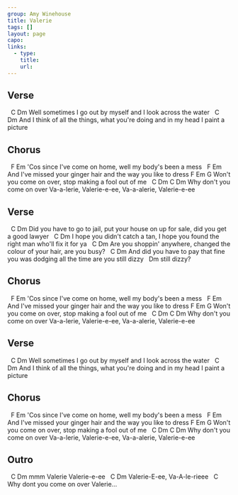```yaml
---
group: Amy Winehouse
title: Valerie
tags: []
layout: page
capo: 
links: 
  - type: 
    title: 
    url: 
---
```


## Verse

&nbsp;   C                                                  Dm
Well sometimes I go out by myself and I look across the water
&nbsp;   C                                                                     Dm
And I think of all the things, what you're doing and in my head I paint a picture

## Chorus

&nbsp;     F                                Em
'Cos since I've come on home, well my body's been a mess
&nbsp;        F                                   Em
And I've missed your ginger hair and the way you like to dress
F                            Em                   G
Won't you come on over, stop making a fool out of me
&nbsp;                                  C             Dm           C             Dm
Why don't you come on over Va-a-lerie, Valerie-e-ee, Va-a-alerie, Valerie-e-ee

## Verse

&nbsp;       C                                                                     Dm
Did you have to go to jail, put your house on up for sale, did you get a good lawyer
&nbsp;          C                                                                Dm
I hope you didn't catch a tan, I hope you found the right man who'll fix it for ya
&nbsp;       C                                                           Dm
Are you shoppin' anywhere, changed the colour of your hair, are you busy?
&nbsp;           C                                                                Dm
And did you have to pay that fine you was dodging all the time are you still dizzy
&nbsp;     Dm
still dizzy?

## Chorus

&nbsp;     F                                Em
'Cos since I've come on home, well my body's been a mess
&nbsp;        F                                   Em
And I've missed your ginger hair and the way you like to dress
F                            Em                   G
Won't you come on over, stop making a fool out of me
&nbsp;                                  C             Dm           C             Dm
Why don't you come on over Va-a-lerie, Valerie-e-ee, Va-a-alerie, Valerie-e-ee

## Verse

&nbsp;   C                                                  Dm
Well sometimes I go out by myself and I look across the water
&nbsp;   C                                                                     Dm
And I think of all the things, what you're doing and in my head I paint a picture

## Chorus

&nbsp;     F                                Em
'Cos since I've come on home, well my body's been a mess
&nbsp;        F                                   Em
And I've missed your ginger hair and the way you like to dress
F                            Em                   G
Won't you come on over, stop making a fool out of me
&nbsp;                                  C             Dm           C             Dm
Why don't you come on over Va-a-lerie, Valerie-e-ee, Va-a-alerie, Valerie-e-ee

## Outro

&nbsp;    C           Dm
mmm Valerie     Valerie-e-ee
&nbsp;    C                Dm
Valerie-E-ee, Va-A-le-rieee
&nbsp;                         C
Why dont you come on over Valerie...

